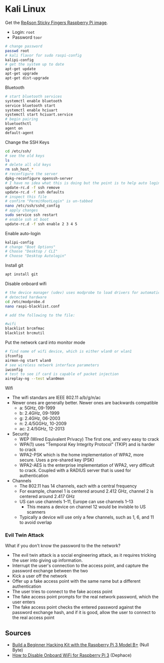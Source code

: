 # Kali Linux

Get the [Re4son Sticky Fingers Raspberry Pi image](https://whitedome.com.au/re4son/sticky-fingers-kali-pi-pre-installed-image/).

* Login: `root`
* Password `toor`

```bash
# change password
passwd root
# kali flavor for sudo raspi-config
kalipi-config
# get the system up to date
apt-get update
apt-get upgrade
apt-get dist-upgrade
```

Bluetooth

```bash
# start bluetooth services
systemctl enable bluetooth
service bluetooth start
systemctl enable hciuart
systemctl start hciuart.service
# begin pairing
bluetoothctl
agent on
default-agent
```

Change the SSH Keys

```bash
cd /etc/ssh/
# see the old keys
ls
# delete all old keys
rm ssh_host_*
# reconfigure the server
dpkg-reconfigure openssh-server
# I have no idea what this is doing but the point is to help auto login at boot
update-rc.d -f ssh remove
update-rc.d -f ssh defaults
# inspect this file
# confirm "PermitRootLogin" is un-tabbed
nano /etc/ssh/sshd_config
# apply changes
sudo service ssh restart
# enable ssh at boot
update-rc.d -f ssh enable 2 3 4 5
```

Enable auto-login

```bash
kalipi-config
# change "Boot Options"
# Choose "Desktop / CLI"
# Choose "Desktop Autologin"
```

Install git

```bash
apt install git
```

Disable onboard wifi

```bash
# the device manager (udev) uses modprobe to load drivers for automatically
# detected hardware
cd /etc/modprobe.d
nano raspi-blacklist.conf

# add the following to the file:

#wifi
blacklist brcmfmac
blacklist brcmutil
```

Put the network card into monitor mode

```bash
# find name of wifi device, which is either wlan0 or wlan1
ifconfig
airmon-ng start wlan0
# see wireless network interface parameters
iwconfig
# test to see if card is capable of packet injection
aireplay-ng --test wlan0mon
```


Wifi

* The wifi standars are IEEE 802.11 a/b/g/n/ac
* Newer ones are generally better. Newer ones are backwards compatible
  * a: 5GHz, 09-1999
  * b: 2.4GHz, 09-1999
  * g: 2.4GHz, 06-2003
  * n: 2.4/5GGHz, 10-2009
  * ac: 2.4/5GHz, 12-2013
* Security
  * WEP (Wired Equivalent Privacy) The first one, and very easy to crack
  * WPA(1) uses "Temporal Key Integrity Protocol" (TKIP) and is harder to crack
  * WPA2-PSK which is the home implementation of WPA2, more secure. Uses a pre-shared key (PSK)
  * WPA2-AES is the enterprise implementation of WPA2, very difficult to crack. Coupled with a RADIUS server that is used for authentication
* Channels
  * The 802.11  has 14 channels, each with a central frequency
  * For example, channel 1 is centered around 2.412 GHz, channel 2 is centered around 2.417 GHz
  * US can use channels 1&ndash;11, Europe can use channels 1&ndash;13
    * This means a device on channel 12 would be invisble to US scanners
  * Typically a device will use only a few channels, such as 1, 6, and 11 to avoid overlap


### Evil Twin Attack

What if you don't know the password to the the network?
* The evil twin attack is a social engineering attack, as it requires tricking the user into giving up information.
* Interrupt the user's connection to the access point, and capture the password exchange between the two
* Kick a user off the network
* Offer up a fake access point with the same name but a different authentication
* The user tries to connect to the fake access point
* The fake access point prompts for the real network password, which the user enters
* The fake access point checks the entered password against the password exchange hash, and if it is good, allow the user to connect to the real access point

## Sources

* [Build a Beginner Hacking Kit with the Raspberry Pi 3 Model B+](https://null-byte.wonderhowto.com/how-to/build-beginner-hacking-kit-with-raspberry-pi-3-model-b-0184144/) (Null Byte)
* [How to Disable Onboard WiFi for Raspberry Pi 3](https://dephace.com/how-to-disable-onboard-wifi-for-raspberry-pi-3/) (Dephace)